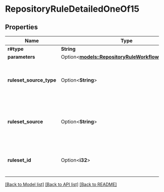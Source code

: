 # RepositoryRuleDetailedOneOf15

## Properties

Name | Type | Description | Notes
------------ | ------------- | ------------- | -------------
**r#type** | **String** |  | 
**parameters** | Option<[**models::RepositoryRuleWorkflowsParameters**](repository_rule_workflows_parameters.md)> |  | [optional]
**ruleset_source_type** | Option<**String**> | The type of source for the ruleset that includes this rule. | [optional]
**ruleset_source** | Option<**String**> | The name of the source of the ruleset that includes this rule. | [optional]
**ruleset_id** | Option<**i32**> | The ID of the ruleset that includes this rule. | [optional]

[[Back to Model list]](../README.md#documentation-for-models) [[Back to API list]](../README.md#documentation-for-api-endpoints) [[Back to README]](../README.md)


